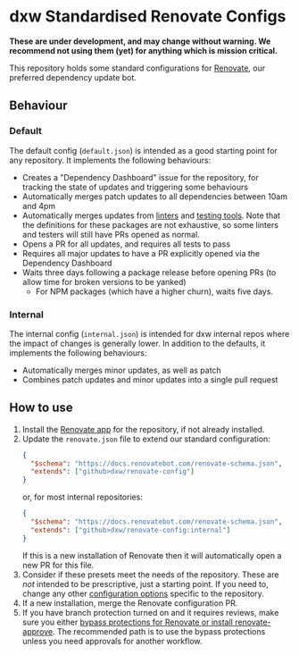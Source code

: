 # dxw Standardised Renovate Configs

**These are under development, and may change without warning. We recommend not using them (yet) for anything which is mission critical.**

This repository holds some standard configurations for [Renovate](https://www.mend.io/renovate/), our preferred dependency update bot.

## Behaviour

### Default

The default config (`default.json`) is intended as a good starting point for any repository. It implements the following behaviours:

- Creates a "Dependency Dashboard" issue for the repository, for tracking the state of updates and triggering some behaviours
- Automatically merges patch updates to all dependencies between 10am and 4pm
- Automatically merges updates from [linters](https://docs.renovatebot.com/presets-packages/#packageslinters) and [testing tools](https://docs.renovatebot.com/presets-packages/#packagestest). Note that the definitions for these packages are not exhaustive, so some linters and testers will still have PRs opened as normal.
- Opens a PR for all updates, and requires all tests to pass
- Requires all major updates to have a PR explicitly opened via the Dependency Dashboard
- Waits three days following a package release before opening PRs (to allow time for broken versions to be yanked)
  - For NPM packages (which have a higher churn), waits five days.

### Internal

The internal config (`internal.json`) is intended for dxw internal repos where the impact of changes is generally lower. In addition to the defaults, it implements the following behaviours:

- Automatically merges minor updates, as well as patch
- Combines patch updates and minor updates into a single pull request

## How to use

1. Install the [Renovate app](https://github.com/apps/renovate) for the repository, if not already installed.
1. Update the `renovate.json` file to extend our standard configuration:
   ```json
   {
     "$schema": "https://docs.renovatebot.com/renovate-schema.json",
     "extends": ["github>dxw/renovate-config"]
   }
   ```
   or, for most internal repositories:
   ```json
   {
     "$schema": "https://docs.renovatebot.com/renovate-schema.json",
     "extends": ["github>dxw/renovate-config:internal"]
   }
   ```
   If this is a new installation of Renovate then it will automatically open a new PR for this file.
1. Consider if these presets meet the needs of the repository. These are _not_ intended to be prescriptive, just a starting point. If you need to, change any other [configuration options](https://docs.renovatebot.com/configuration-options/) specific to the repository.
1. If a new installation, merge the Renovate configuration PR.
1. If you have branch protection turned on and it requires reviews, make sure you either [bypass protections for Renovate or install renovate-approve](https://docs.renovatebot.com/key-concepts/automerge/#pull-requests-required). The recommended path is to use the bypass protections unless you need approvals for another workflow.
